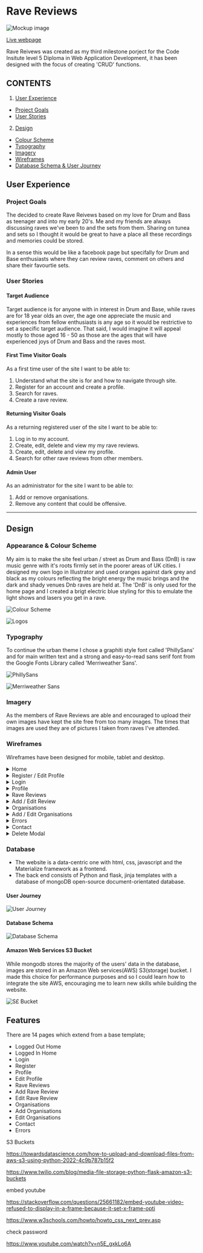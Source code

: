 # __Rave Reviews__

![Mockup image](docs/device-display.jpg)

[Live webpage](https://rave-reviews-app.herokuapp.com/)

Rave Reivews was created as my third milestone porject for the Code Insitute level 5 Diploma in Web Application Development,
it has been designed with the focus of creating 'CRUD' functions. 

## __CONTENTS__

1. [User Experience](#user-experience)
  * [Project Goals](#project-goals)
  * [User Stories](#user-stories)

2. [Design](#design)
  * [Colour Scheme](#colour-scheme)
  * [Typography](#typography)
  * [Imagery](#imagery)
  * [Wireframes](#wireframes)
  * [Database Schema & User Journey](#database-schema--user-journey)

## __User Experience__

### __Project Goals__

The decided to create Rave Reivews based on my love for Drum and Bass as teenager and into my early 20's. Me and my friends are 
always discussing raves we've been to and the sets from them. Sharing on tunea and sets so I thought it would be great to have a place 
all these recordings and memories could be stored.

In a sense this would be like a facebook page but specifally for Drum and Base enthusiasts where they can review raves, 
comment on others and share their favourtie sets.

### __User Stories__

#### __Target Audience__

Target audience is for anyone with in interest in Drum and Base, while raves are for 18 year olds an over, the age one appreciate the music and experiences 
from fellow enthusiasts is any age so it would be restrictive to set a specific target audience. That said, I would imagine it will appeal mostly to those aged 16 - 50 as those are the ages that will have experienced joys of Drum and Bass and the raves most.

#### __First Time Visitor Goals__

As a first time user of the site I want to be able to:

1. Understand what the site is for and how to navigate through site.
2. Register for an account and create a profile.
3. Search for raves.
4. Create a rave review.

#### __Returning Visitor Goals__

As a returning registered user of the site I want to be able to:

1. Log in to my account.
2. Create, edit, delete and view my my rave reviews.
3. Create, edit, delete and view my profile.
4. Search for other rave reviews from other members.

#### __Admin User__

As an administrator for the site I want to be able to:

1. Add or remove organisations.
2. Remove any content that could be offensive.

- - -

## __Design__

### __Appearance & Colour Scheme__

My aim is to make the site feel urban / street as Drum and Bass (DnB) is raw music genre with it's roots firmly set in the poorer areas of UK cities.
I designed my own logo in Illustrator and used oranges against dark grey and black as my colours reflecting the bright energy the music brings and the dark
and shady venues Dnb raves are held at. The 'DnB' is only used for the home page and I created a brigt electric blue styling for this to emulate the 
light shows and lasers you get in a rave.

![Colour Scheme](documentation/images/colour-palette.png)

![Logos](documentation/images/logos.png)

### __Typography__

To continue the urban theme I chose a graphiti style font called 'PhillySans' and for main written text and a strong and easy-to-read 
sans serif font from the Google Fonts Library called 'Merriweather Sans'.

![PhillySans](documentation/images/phillysans.png)

![Merriweather Sans](documentation/images/merriweathersans.png)

### __Imagery__

As the members of Rave Reviews are able and encouraged to upload their own images have kept the site free from too many images. 
The times that images are used they are of pictures I taken from raves I've attended.

### __Wireframes__

Wireframes have been designed for mobile, tablet and desktop.

<details><summary>Home</summary>
<img src="documentation/wireframes/index.png">
</details>
<details><summary>Register / Edit Profile</summary>
<img src="documentation/wireframes/register.png">
</details>
<details><summary>Login</summary>
<img src="documentation/wireframes/login.png">
</details>
<details><summary>Profile</summary>
<img src="documentation/wireframes/profile.png">
</details>
<details><summary>Rave Reviews</summary>
<img src="documentation/wireframes/raves.png">
</details>
<details><summary>Add / Edit Review</summary>
<img src="documentation/wireframes/add_edit_rave.png">
</details>
<details><summary>Organisations</summary>
<img src="documentation/wireframes/organisations.png">
</details>
<details><summary>Add / Edit Organisations</summary>
<img src="documentation/wireframes/add_edit_organisation.png">
</details>
<details><summary>Errors</summary>
<img src="documentation/wireframes/errors.png">
</details>
<details><summary>Contact</summary>
<img src="documentation/wireframes/contact.png">
</details>
<details><summary>Delete Modal</summary>
<img src="documentation/wireframes/delete_modal.png">
</details>

### __Database__

* The website is a data-centric one with html, css, javascript and the Materialize framework as a frontend.
* The back end consists of Python and flask, jinja templates with a database of mongoDB open-source document-orientated database.

#### __User Journey__

![User Journey](documentation/images/rr_database_model.png)

#### __Database Schema__

![Database Schema](documentation/images/schema.png)

#### __Amazon Web Services S3 Bucket__

While mongodb stores the majority of the users' data in the database, images are stored in an Amazon Web services(AWS) S3(storage) bucket. I made this choice for performance purposes and so I could learn how to integrate the site AWS, encouraging me to learn new skills while building the website.

![S£ Bucket](documentation/images/rave_review_bucket.png)

## __Features__

There are 14 pages which extend from a base template;

* Logged Out Home
* Logged In Home
* Login
* Register
* Profile
* Edit Profile
* Rave Reviews
* Add Rave Review
* Edit Rave Review
* Organisations
* Add Organisations
* Edit Organisations
* Contact
* Errors


S3 Buckets

https://towardsdatascience.com/how-to-upload-and-download-files-from-aws-s3-using-python-2022-4c9b787b15f2

https://www.twilio.com/blog/media-file-storage-python-flask-amazon-s3-buckets

embed youtube

https://stackoverflow.com/questions/25661182/embed-youtube-video-refused-to-display-in-a-frame-because-it-set-x-frame-opti

https://www.w3schools.com/howto/howto_css_next_prev.asp

check password

https://www.youtube.com/watch?v=n5E_gxkLo6A